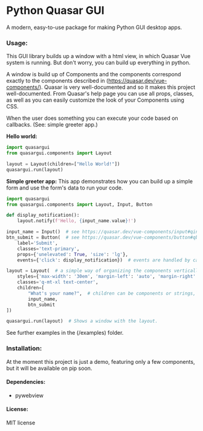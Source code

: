 # Python Quasar GUI
A modern, easy-to-use package for making Python GUI desktop apps.

### Usage:

This GUI library builds up a window with a html view, in which Quasar Vue system is running. But don't worry, you can build up everything in python.

A window is build up of Components and the components correspond exactly to the components described in (https://quasar.dev/vue-components/). Quasar is very well-documented and so it makes this project well-documented. From Quasar's help page you can use all props, classes, as well as you can easily customize the look of your Components using CSS.

When the user does something you can execute your code based on callbacks. (See: simple greeter app.)

**Hello world:**
```python
import quasargui
from quasargui.components import Layout

layout = Layout(children=["Hello World!"])
quasargui.run(layout)
```
**Simple greeter app:**
This app demonstrates how you can build up a simple form and use the form's data to run your code.

```python
import quasargui
from quasargui.components import Layout, Input, Button

def display_notification():
    layout.notify(f'Hello, {input_name.value}!')

input_name = Input()  # see https://quasar.dev/vue-components/input#qinput-api
btn_submit = Button(  # see https://quasar.dev/vue-components/button#qbtn-api
    label='Submit',
    classes='text-primary',
    props={'unelevated': True, 'size': 'lg'},
    events={'click': display_notification})  # events are handled by callbacks

layout = Layout(  # a simple way of organizing the components vertically.
    styles={'max-width': '30em', 'margin-left': 'auto', 'margin-right': 'auto'},
    classes='q-mt-xl text-center',
    children=[
        "What's your name?",  # children can be components or strings, html is allowed.
        input_name,
        btn_submit
])

quasargui.run(layout)  # Shows a window with the layout.
```


See further examples in the (/examples) folder.


### Installation:

At the moment this project is just a demo, featuring only a few components,
but it will be available on pip soon.

#### Dependencies: 

 * pywebview

#### License:

MIT license
